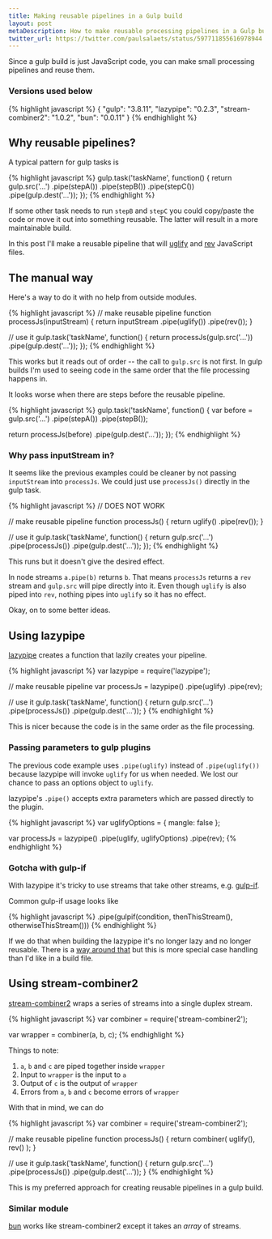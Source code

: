 ```yaml
---
title: Making reusable pipelines in a Gulp build
layout: post
metaDescription: How to make reusable processing pipelines in a Gulp build
twitter_url: https://twitter.com/paulsalaets/status/597711855616978944
---
```


Since a gulp build is just JavaScript code, you can make small processing pipelines and reuse them.

### Versions used below

{% highlight javascript %}
{
  "gulp": "3.8.11",
  "lazypipe": "0.2.3",
  "stream-combiner2": "1.0.2",
  "bun": "0.0.11"
}
{% endhighlight %}

## Why reusable pipelines?

A typical pattern for gulp tasks is

{% highlight javascript %}
gulp.task('taskName', function() {
  return gulp.src('...')
    .pipe(stepA())
    .pipe(stepB())
    .pipe(stepC())
    .pipe(gulp.dest('...'));
});
{% endhighlight %}

If some other task needs to run `stepB` and `stepC` you could copy/paste the code or move it out into something reusable. The latter will result in a more maintainable build.

In this post I'll make a reusable pipeline that will [uglify](https://www.npmjs.com/package/gulp-uglify) and [rev](https://www.npmjs.com/package/gulp-rev) JavaScript files.

## The manual way

Here's a way to do it with no help from outside modules.

{% highlight javascript %}
// make reusable pipeline
function processJs(inputStream) {
  return inputStream
    .pipe(uglify())
    .pipe(rev());
}

// use it
gulp.task('taskName', function() {
  return processJs(gulp.src('...'))
    .pipe(gulp.dest('...'));
});
{% endhighlight %}

This works but it reads out of order -- the call to `gulp.src` is not first. In gulp builds I'm used to seeing code in the same order that the file processing happens in.

It looks worse when there are steps before the reusable pipeline.

{% highlight javascript %}
gulp.task('taskName', function() {
  var before = gulp.src('...')
    .pipe(stepA())
    .pipe(stepB());

  return processJs(before)
    .pipe(gulp.dest('...'));
});
{% endhighlight %}

### Why pass inputStream in?

It seems like the previous examples could be cleaner by not passing `inputStream` into `processJs`. We could just use `processJs()` directly in the gulp task.

{% highlight javascript %}
// DOES NOT WORK

// make reusable pipeline
function processJs() {
  return uglify()
    .pipe(rev());
}

// use it
gulp.task('taskName', function() {
  return gulp.src('...')
    .pipe(processJs())
    .pipe(gulp.dest('...'));
});
{% endhighlight %}

This runs but it doesn't give the desired effect.

In node streams `a.pipe(b)` returns `b`. That means `processJs` returns a `rev` stream and `gulp.src` will pipe directly into it. Even though `uglify` is also piped into `rev`, nothing pipes into `uglify` so it has no effect.

Okay, on to some better ideas.

## Using lazypipe

[lazypipe](https://www.npmjs.com/package/lazypipe) creates a function that lazily creates your pipeline.

{% highlight javascript %}
var lazypipe = require('lazypipe');

// make reusable pipeline
var processJs = lazypipe()
  .pipe(uglify)
  .pipe(rev);

// use it
gulp.task('taskName', function() {
  return gulp.src('...')
    .pipe(processJs())
    .pipe(gulp.dest('...'));
}
{% endhighlight %}

This is nicer because the code is in the same order as the file processing.

### Passing parameters to gulp plugins

The previous code example uses `.pipe(uglify)` instead of `.pipe(uglify())` because lazypipe will invoke `uglify` for us when needed. We lost our chance to pass an options object to `uglify`.

lazypipe's `.pipe()` accepts extra parameters which are passed directly to the plugin.

{% highlight javascript %}
var uglifyOptions = {
  mangle: false
};

var processJs = lazypipe()
  .pipe(uglify, uglifyOptions)
  .pipe(rev);
{% endhighlight %}

### Gotcha with gulp-if

With lazypipe it's tricky to use streams that take other streams, e.g. [gulp-if](https://www.npmjs.com/package/gulp-if).

Common gulp-if usage looks like

{% highlight javascript %}
.pipe(gulpif(condition, thenThisStream(), otherwiseThisStream()))
{% endhighlight %}

If we do that when building the lazypipe it's no longer lazy and no longer reusable. There is a [way around that](https://github.com/OverZealous/lazypipe#using-with-more-complex-function-arguments-such-as-gulp-if) but this is more special case handling than I'd like in a build file.

## Using stream-combiner2

[stream-combiner2](https://www.npmjs.com/package/stream-combiner2) wraps a series of streams into a single duplex stream.

{% highlight javascript %}
var combiner = require('stream-combiner2');

var wrapper = combiner(a, b, c);
{% endhighlight %}

Things to note:

1. `a`, `b` and `c` are piped together inside `wrapper`
2. Input to `wrapper` is the input to `a`
3. Output of `c` is the output of `wrapper`
4. Errors from `a`, `b` and `c` become errors of `wrapper`

With that in mind, we can do

{% highlight javascript %}
var combiner = require('stream-combiner2');

// make reusable pipeline
function processJs() {
  return combiner(
    uglify(),
    rev()
  );
}

// use it
gulp.task('taskName', function() {
  return gulp.src('...')
    .pipe(processJs())
    .pipe(gulp.dest('...'));
}
{% endhighlight %}

This is my preferred approach for creating reusable pipelines in a gulp build.

### Similar module

[bun](https://www.npmjs.com/package/bun) works like stream-combiner2 except it takes an *array* of streams.